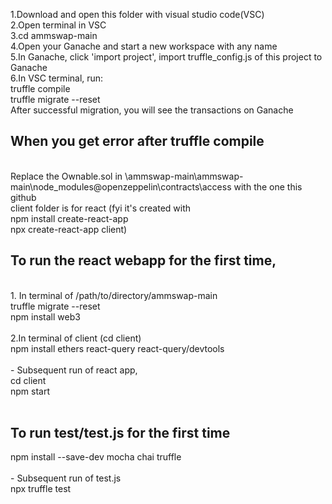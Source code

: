 1.Download and open this folder with visual studio code(VSC) <br/> 2.Open terminal in VSC  <br/> 3.cd ammswap-main <br/> 4.Open your Ganache and start a new workspace with any name <br/> 5.In Ganache, click 'import project', import truffle_config.js of this project to Ganache <br/> 6.In VSC terminal, run: <br/> truffle compile  <br/> truffle migrate --reset <br/> After successful migration, you will see the transactions on Ganache <br/>

## When you get error after truffle compile
<br/>Replace the Ownable.sol in \ammswap-main\ammswap-main\node_modules\@openzeppelin\contracts\access with the one this github
<br/> client folder is for react (fyi it's created with <br/> npm install create-react-app<br/> npx create-react-app client)
<br/> 
## To run the react webapp for the first time,  
<br/> 1. In terminal of /path/to/directory/ammswap-main <br/> truffle migrate --reset<br/> npm install web3<br/><br/>
2.In terminal of client (cd client) <br/> npm install ethers react-query react-query/devtools
<br/><br/> - Subsequent run of react app,<br/> cd client<br/> npm start<br/><br/>
## To run test/test.js for the first time<br/> 
npm install --save-dev mocha chai truffle<br/><br/>- Subsequent run of test.js<br/>npx truffle test
